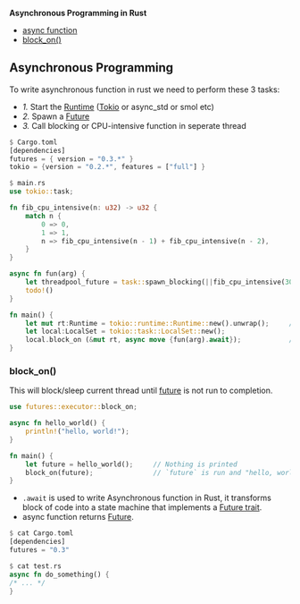 **Asynchronous Programming in Rust**
- [async function](#as)
- [block_on()](#b)

## Asynchronous Programming
To write asynchronous function in rust we need to perform these 3 tasks:
- _1._ Start the [Runtime](https://www.quora.com/What-does-the-runtime-system-do-in-C) ([Tokio](/Libraries/Tokio/) or async_std or smol etc)
- _2._ Spawn a [Future](/Languages/Programming_Languages/Rust/Triat_Interface)
- _3._ Call blocking or CPU-intensive function in seperate thread
```rs
$ Cargo.toml
[dependencies]
futures = { version = "0.3.*" }
tokio = {version = "0.2.*", features = ["full"] }

$ main.rs
use tokio::task;

fn fib_cpu_intensive(n: u32) -> u32 {
    match n {
        0 => 0,
        1 => 1,
        n => fib_cpu_intensive(n - 1) + fib_cpu_intensive(n - 2),
    }
}

async fn fun(arg) {
    let threadpool_future = task::spawn_blocking(||fib_cpu_intensive(30));    //3
    todo!()
}

fn main() {
    let mut rt:Runtime = tokio::runtime::Runtime::new().unwrap();     //1. Start runtime
    let local:LocalSet = tokio::task::LocalSet::new();
    local.block_on (&mut rt, async move {fun(arg).await});            //2
}
```

### block_on() 
This will block/sleep current thread until [future]() is not run to completion.
```rs
use futures::executor::block_on;

async fn hello_world() {
    println!("hello, world!");
}

fn main() {
    let future = hello_world();     // Nothing is printed
    block_on(future);               // `future` is run and "hello, world!" is printed
}
```

- `.await` is used to write Asynchronous function in Rust, it transforms block of code into a state machine that implements a [Future trait](/Languages/Programming_Languages/Rust/Triat_Interface).
- async function returns [Future](/Languages/Programming_Languages/Rust/Triat_Interface).
```rs
$ cat Cargo.toml
[dependencies]
futures = "0.3"

$ cat test.rs
async fn do_something() {
/* ... */ 
}
```
